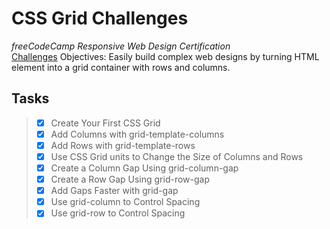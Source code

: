 # CSS Grid Challenges
_freeCodeCamp Responsive Web Design Certification_\
[Challenges](https://www.freecodecamp.org/learn/responsive-web-design/css-grid/)
Objectives: Easily build complex web designs by turning HTML element into a grid container with rows and columns.

## Tasks
> - [x] Create Your First CSS Grid
> - [x] Add Columns with grid-template-columns
> - [x] Add Rows with grid-template-rows
> - [x] Use CSS Grid units to Change the Size of Columns and Rows
> - [x] Create a Column Gap Using grid-column-gap
> - [x] Create a Row Gap Using grid-row-gap
> - [x] Add Gaps Faster with grid-gap
> - [x] Use grid-column to Control Spacing
> - [x] Use grid-row to Control Spacing
